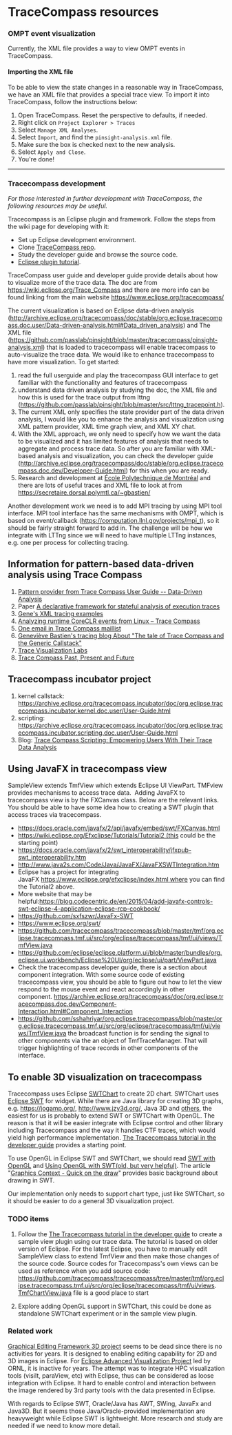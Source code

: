 # TraceCompass resources

### OMPT event visualization

Currently, the XML file provides a way to view OMPT events in TraceCompass.


#### Importing the XML file

To be able to view the state changes in a reasonable way in TraceCompass, we have an XML file that provides a special trace view. To import it into TraceCompass, follow the instructions below:

 1. Open TraceCompass. Reset the perspective to defaults, if needed.
 1. Right click on `Project Explorer > Traces`
 1. Select `Manage XML Analyses`.
 1. Select `Import`, and find the `pinsight-analysis.xml` file.
 1. Make sure the box is checked next to the new analysis.
 1. Select `Apply and Close`.
 1. You're done!

-----

### Tracecompass development

*For those interested in further development with TraceCompass, the following resources may be useful.*

 Tracecompass is an Eclipse plugin and framework. Follow the steps from the wiki page for developing with it:
 * Set up Eclipse development environment.
 * Clone [TraceCompass repo](https://git.eclipse.org/c/tracecompass/org.eclipse.tracecompass.git/about/).
 * Study the developer guide and browse the source code.
 * [Eclipse plugin tutorial](http://www.vogella.com/tutorials/EclipsePlugin/article.html).

TraceCompass user guide and developer guide provide details about how to visualize more of the trace data. The doc are from https://wiki.eclipse.org/Trace_Compass and there are more info can be found linking from the main website https://www.eclipse.org/tracecompass/ 

The current visualization is based on Eclipse data-driven analysis (http://archive.eclipse.org/tracecompass/doc/stable/org.eclipse.tracecompass.doc.user/Data-driven-analysis.html#Data_driven_analysis) and The XML file (https://github.com/passlab/pinsight/blob/master/tracecompass/pinsight-analysis.xml) that is loaded to tracecompass will enable tracecompass to auto-visualize the trace data. We would like to enhance tracecompass to have more visualization. To get started:
1. read the full userguide and play the tracecompass GUI interface to get familiar with the functionality and features of tracecompass
2. understand data driven analysis by studying the doc, the XML file and how this is used for the trace output from lttng (https://github.com/passlab/pinsight/blob/master/src/lttng_tracepoint.h). 
3. The current XML only specifies the state provider part of the data driven analysis, I would like you to enhance the analysis and visualization using XML pattern provider, XML time graph view, and XML XY chat. 
4. With the XML approach, we only need to specify how we want the data to be visualized and it has limited features of analysis that needs to aggregate and process trace data. So after you are familiar with XML-based analysis and visualization, you can check the developer guide (http://archive.eclipse.org/tracecompass/doc/stable/org.eclipse.tracecompass.doc.dev/Developer-Guide.html) for this when you are ready. 
5. Research and development at [École Polytechnique de Montréal](https://www.dorsal.polymtl.ca/en/) and there are lots of useful traces and XML file to look at from https://secretaire.dorsal.polymtl.ca/~gbastien/

Another development work we need is to add MPI tracing by using MPI tool interface. 
MPI tool interface has the same mechanisms with OMPT, which is based on event/callback (https://computation.llnl.gov/projects/mpi_t), so it should be fairly straight forward to add in. The challenge will be how we integrate with LTTng since we will need to have multiple LTTng instances, e.g. one per process for collecting tracing. 

## Information for pattern-based data-driven analysis using Trace Compass
1. [Pattern provider from Trace Compass User Guide -- Data-Driven Analysis](https://archive.eclipse.org/tracecompass/doc/stable/org.eclipse.tracecompass.doc.user/Data-driven-analysis.html#Writing_the_XML_pattern_provider)
1. Paper [A declarative framework for stateful analysis of execution traces](https://publications.polymtl.ca/2987/1/2017_Wininger_Declarative_framework_stateful_analysis_execution.pdf)
1. [Gene's XML tracing examples](https://secretaire.dorsal.polymtl.ca/~gbastien/Xml4Traces/)
1. [Analyzing runtime CoreCLR events from Linux – Trace Compass](http://tooslowexception.com/analyzing-runtime-coreclr-events-from-linux-trace-compass/)
1. [One email in Trace Compass maillist](https://www.eclipse.org/lists/tracecompass-dev/msg01199.html)
1. [Geneviève Bastien's tracing blog About "The tale of Trace Compass and the Generic Callstack"](http://www.versatic.net/tracecompass/incubator/callstack/2017/11/27/tale-generic-callstack.html)
1. [Trace Visualization Labs](https://github.com/tuxology/tracevizlab)
1. [Trace Compass Past, Present and Future](https://www.eclipsecon.org/sites/default/files/slides/EclipseConEurope2018-Talk.pdf)

## Tracecompass incubator project
1. kernel callstack: https://archive.eclipse.org/tracecompass.incubator/doc/org.eclipse.tracecompass.incubator.kernel.doc.user/User-Guide.html
1. scripting: https://archive.eclipse.org/tracecompass.incubator/doc/org.eclipse.tracecompass.incubator.scripting.doc.user/User-Guide.html
1. Blog: [Trace Compass Scripting: Empowering Users With Their Trace Data Analysis](http://versatic.net/tracecompass/introducingEase.html)

## Using JavaFX in tracecompass view


SampleView extends TmfView which extends Eclipse UI ViewPart. TMFview provides mechanisms to access trace data. 
Adding JavaFX to tracecompass view is by the FXCanvas class. Below are the relevant links. You should be able to have some idea how to creating a SWT plugin that access traces via tracecompass. 
* https://docs.oracle.com/javafx/2/api/javafx/embed/swt/FXCanvas.html
* https://wiki.eclipse.org/Efxclipse/Tutorials/Tutorial2 (this could be the starting point)
* https://docs.oracle.com/javafx/2/swt_interoperability/jfxpub-swt_interoperability.htm
* http://www.java2s.com/Code/Java/JavaFX/JavaFXSWTIntegration.htm
* Eclipse has a project for integrating JavaFX https://www.eclipse.org/efxclipse/index.html where you can find the Tutorial2 above. 
* More website that may be helpful:https://blog.codecentric.de/en/2015/04/add-javafx-controls-swt-eclipse-4-application-eclipse-rcp-cookbook/
* https://github.com/sxfszwr/JavaFx-SWT
* https://www.eclipse.org/swt/
* https://github.com/tracecompass/tracecompass/blob/master/tmf/org.eclipse.tracecompass.tmf.ui/src/org/eclipse/tracecompass/tmf/ui/views/TmfView.java
* https://github.com/eclipse/eclipse.platform.ui/blob/master/bundles/org.eclipse.ui.workbench/Eclipse%20UI/org/eclipse/ui/part/ViewPart.java
* Check the tracecompass developer guide, there is a section about component integration. With some source code of existing tracecompass view, you should be able to figure out how to let the view respond to the mouse event and react accordingly in other component. https://archive.eclipse.org/tracecompass/doc/org.eclipse.tracecompass.doc.dev/Component-Interaction.html#Component_Interaction
* https://github.com/sshahriyar/org.eclipse.tracecompass/blob/master/org.eclipse.tracecompass.tmf.ui/src/org/eclipse/tracecompass/tmf/ui/views/TmfView.java
the broadcast function is for sending the signal to other components via the an object of TmfTraceManager. That will trigger highlighting of trace records in other components of the interface. 


## To enable 3D visualization on tracecompass
Tracecompass uses Eclipse [SWTChart](http://www.swtchart.org/index.html) to create 2D chart. SWTChart uses [Eclipse SWT](https://www.eclipse.org/swt/) for widget. While there are Java library for creating 3D graphs, e.g. https://jogamp.org/, http://www.jzy3d.org/, Java 3D and [others](https://en.wikipedia.org/wiki/List_of_3D_graphics_libraries), the easiest for us is probably to extend SWT or SWTChart with OpenGL. The reason is that it will be easier integrate with Eclipse control and other library including Tracecompass and the way it handles CTF traces, which would yield high performance implementation. [The Tracecompass tutorial in the developer guide](https://help.eclipse.org/luna/index.jsp?topic=%2Forg.eclipse.linuxtools.tmf.help%2Fdoc%2FView-Tutorial.html) provides a starting point. 

To use OpenGL in Eclipse SWT and SWTChart, we should read [SWT with OpenGL](https://www.eclipse.org/swt/opengl/) and [Using OpenGL with SWT(old, but very helpful)](https://www.eclipse.org/articles/Article-SWT-OpenGL/opengl.html). The article "[Graphics Context - Quick on the draw](https://www.eclipse.org/articles/Article-SWT-graphics/SWT_graphics.html)" provides basic background about drawing in SWT. 

Our implementation only needs to support chart type, just like SWTChart, so it should be easier to do a general 3D visualization project. 

### TODO items
1. Follow the [The Tracecompass tutorial in the developer guide](https://help.eclipse.org/luna/index.jsp?topic=%2Forg.eclipse.linuxtools.tmf.help%2Fdoc%2FView-Tutorial.html) to create a sample view plugin using our trace data. The tutorial is based on older version of Eclipse. For the latest Eclipse, you have to manually edit SampleView class to extend TmfView and then make those changes of the source code. Source codes for Tracecompass's own views can be used as reference when you add source code: https://github.com/tracecompass/tracecompass/tree/master/tmf/org.eclipse.tracecompass.tmf.ui/src/org/eclipse/tracecompass/tmf/ui/views. [TmfChartView.java](https://github.com/tracecompass/tracecompass/blob/master/tmf/org.eclipse.tracecompass.tmf.ui/src/org/eclipse/tracecompass/tmf/ui/views/TmfChartView.java) file is a good place to start

1. Explore adding OpenGL support in SWTChart, this could be done as standalone SWTChart experiment or in the sample view plugin.


### Related work
[Graphical Editing Framework 3D project](https://wiki.eclipse.org/GEF3D) seems to be dead since there is no activities for years. It is designed to enabling editing capability for 2D and 3D images in Eclipse. For [Eclipse Advanced Visualization Project](https://projects.eclipse.org/proposals/eclipse-advanced-visualization-project) led by ORNL, it is inactive for years. The attempt was to integrate HPC visualization tools (visiIt, paraView, etc) with Eclipse, thus can be considered as loose integration with Eclipse. It hard to enable control and interaction between the image rendered by 3rd party tools with the data presented in Eclipse. 

With regards to Eclipse SWT, Oracle/Java has AWT, SWing, JavaFx and Java3D. But it seems those Java/Oracle-provided implementation are heavyweight while Eclipse SWT is lightweight. More research and study are needed if we need to know more detail. 

